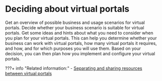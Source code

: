 # Deciding about virtual portals

Get an overview of possible business and usage scenarios for virtual portals. Decide whether your business scenario is suitable for virtual portals. Get some ideas and hints about what you need to consider when you plan for your virtual portals. This can help you determine whether your business can work with virtual portals, how many virtual portals it requires, and how, and for which purposes you will use them. Based on your decision, you can then plan how you implement and configure your virtual portals.

<!--
-   **[Scenarios with multiple portals for your business requirements](../admin-system/advpuscn_pln.md)**  
Before you decide on a portal installation with multiple virtual portals, you need to determine your specific business requirements and the purpose of your portal. This can help you decide whether virtual portals are a valid solution for your requirements, or whether it is better for you to use multiple real portals. Consider and answer the questions in the following sections.
-   **[Alternative concepts for virtual portals on HCL Portal](../admin-system/advpuscn_alt.md)**  
Besides virtual portals, another possible configuration may be an alternative for you, depending on your business needs. This setup is referred to as true portals.
-   **[Usage scenarios for virtual portals](../admin-system/advpuscn_usage.md)**  
Learn about three typical usage scenarios for virtual portals. -->


???+ info "Related information:"
    - [Separating and sharing resources between virtual portals](../vp_planning/advppln_scope.md)


